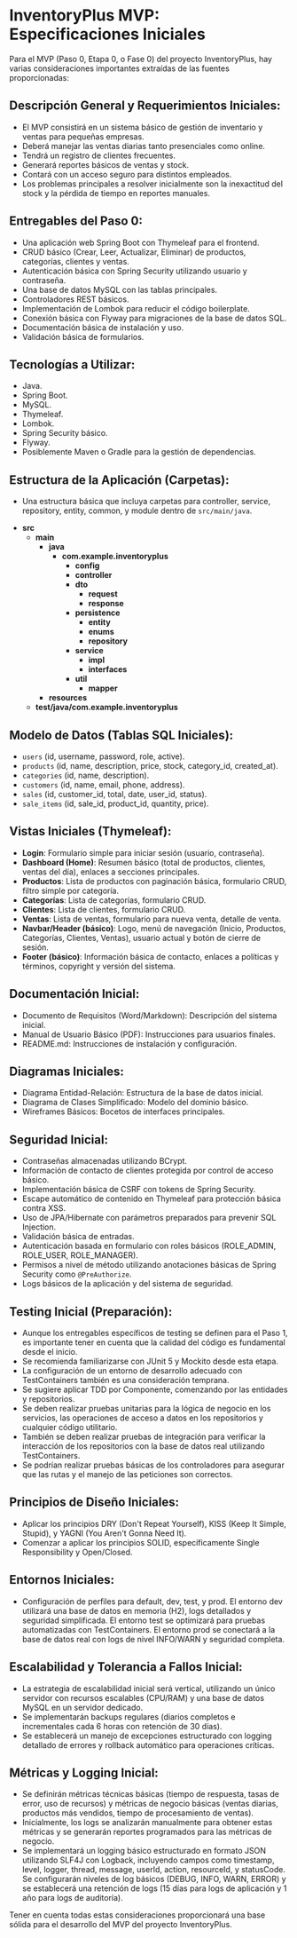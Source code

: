 # InventoryPlus MVP: Especificaciones Iniciales

Para el MVP (Paso 0, Etapa 0, o Fase 0) del proyecto InventoryPlus, hay varias consideraciones importantes extraídas de las fuentes proporcionadas:

## Descripción General y Requerimientos Iniciales:

* El MVP consistirá en un sistema básico de gestión de inventario y ventas para pequeñas empresas.
* Deberá manejar las ventas diarias tanto presenciales como online.
* Tendrá un registro de clientes frecuentes.
* Generará reportes básicos de ventas y stock.
* Contará con un acceso seguro para distintos empleados.
* Los problemas principales a resolver inicialmente son la inexactitud del stock y la pérdida de tiempo en reportes manuales.

## Entregables del Paso 0:

* Una aplicación web Spring Boot con Thymeleaf para el frontend.
* CRUD básico (Crear, Leer, Actualizar, Eliminar) de productos, categorías, clientes y ventas.
* Autenticación básica con Spring Security utilizando usuario y contraseña.
* Una base de datos MySQL con las tablas principales.
* Controladores REST básicos.
* Implementación de Lombok para reducir el código boilerplate.
* Conexión básica con Flyway para migraciones de la base de datos SQL.
* Documentación básica de instalación y uso.
* Validación básica de formularios.

## Tecnologías a Utilizar:

* Java.
* Spring Boot.
* MySQL.
* Thymeleaf.
* Lombok.
* Spring Security básico.
* Flyway.
* Posiblemente Maven o Gradle para la gestión de dependencias.

## Estructura de la Aplicación (Carpetas):

* Una estructura básica que incluya carpetas para controller, service, repository, entity, common, y module dentro de `src/main/java`.
- **src**
    - **main**
        - **java**  
            - **com.example.inventoryplus**
                - **config**
                - **controller**
                - **dto**
                    - **request**
                    - **response**
                - **persistence**
                    - **entity**
                    - **enums**
                    - **repository**
                - **service**
                    - **impl**
                    - **interfaces**
                - **util**
                    - **mapper**
        - **resources**
    - **test/java/com.example.inventoryplus**

## Modelo de Datos (Tablas SQL Iniciales):

* `users` (id, username, password, role, active).
* `products` (id, name, description, price, stock, category_id, created_at).
* `categories` (id, name, description).
* `customers` (id, name, email, phone, address).
* `sales` (id, customer_id, total, date, user_id, status).
* `sale_items` (id, sale_id, product_id, quantity, price).

## Vistas Iniciales (Thymeleaf):

* **Login**: Formulario simple para iniciar sesión (usuario, contraseña).
* **Dashboard (Home)**: Resumen básico (total de productos, clientes, ventas del día), enlaces a secciones principales.
* **Productos**: Lista de productos con paginación básica, formulario CRUD, filtro simple por categoría.
* **Categorías**: Lista de categorías, formulario CRUD.
* **Clientes**: Lista de clientes, formulario CRUD.
* **Ventas**: Lista de ventas, formulario para nueva venta, detalle de venta.
* **Navbar/Header (básico)**: Logo, menú de navegación (Inicio, Productos, Categorías, Clientes, Ventas), usuario actual y botón de cierre de sesión.
* **Footer (básico)**: Información básica de contacto, enlaces a políticas y términos, copyright y versión del sistema.

## Documentación Inicial:

* Documento de Requisitos (Word/Markdown): Descripción del sistema inicial.
* Manual de Usuario Básico (PDF): Instrucciones para usuarios finales.
* README.md: Instrucciones de instalación y configuración.

## Diagramas Iniciales:

* Diagrama Entidad-Relación: Estructura de la base de datos inicial.
* Diagrama de Clases Simplificado: Modelo del dominio básico.
* Wireframes Básicos: Bocetos de interfaces principales.

## Seguridad Inicial:

* Contraseñas almacenadas utilizando BCrypt.
* Información de contacto de clientes protegida por control de acceso básico.
* Implementación básica de CSRF con tokens de Spring Security.
* Escape automático de contenido en Thymeleaf para protección básica contra XSS.
* Uso de JPA/Hibernate con parámetros preparados para prevenir SQL Injection.
* Validación básica de entradas.
* Autenticación basada en formulario con roles básicos (ROLE_ADMIN, ROLE_USER, ROLE_MANAGER).
* Permisos a nivel de método utilizando anotaciones básicas de Spring Security como `@PreAuthorize`.
* Logs básicos de la aplicación y del sistema de seguridad.

## Testing Inicial (Preparación):

* Aunque los entregables específicos de testing se definen para el Paso 1, es importante tener en cuenta que la calidad del código es fundamental desde el inicio.
* Se recomienda familiarizarse con JUnit 5 y Mockito desde esta etapa.
* La configuración de un entorno de desarrollo adecuado con TestContainers también es una consideración temprana.
* Se sugiere aplicar TDD por Componente, comenzando por las entidades y repositorios.
* Se deben realizar pruebas unitarias para la lógica de negocio en los servicios, las operaciones de acceso a datos en los repositorios y cualquier código utilitario.
* También se deben realizar pruebas de integración para verificar la interacción de los repositorios con la base de datos real utilizando TestContainers.
* Se podrían realizar pruebas básicas de los controladores para asegurar que las rutas y el manejo de las peticiones son correctos.

## Principios de Diseño Iniciales:

* Aplicar los principios DRY (Don't Repeat Yourself), KISS (Keep It Simple, Stupid), y YAGNI (You Aren't Gonna Need It).
* Comenzar a aplicar los principios SOLID, específicamente Single Responsibility y Open/Closed.

## Entornos Iniciales:

* Configuración de perfiles para default, dev, test, y prod. El entorno dev utilizará una base de datos en memoria (H2), logs detallados y seguridad simplificada. El entorno test se optimizará para pruebas automatizadas con TestContainers. El entorno prod se conectará a la base de datos real con logs de nivel INFO/WARN y seguridad completa.

## Escalabilidad y Tolerancia a Fallos Inicial:

* La estrategia de escalabilidad inicial será vertical, utilizando un único servidor con recursos escalables (CPU/RAM) y una base de datos MySQL en un servidor dedicado.
* Se implementarán backups regulares (diarios completos e incrementales cada 6 horas con retención de 30 días).
* Se establecerá un manejo de excepciones estructurado con logging detallado de errores y rollback automático para operaciones críticas.

## Métricas y Logging Inicial:

* Se definirán métricas técnicas básicas (tiempo de respuesta, tasas de error, uso de recursos) y métricas de negocio básicas (ventas diarias, productos más vendidos, tiempo de procesamiento de ventas).
* Inicialmente, los logs se analizarán manualmente para obtener estas métricas y se generarán reportes programados para las métricas de negocio.
* Se implementará un logging básico estructurado en formato JSON utilizando SLF4J con Logback, incluyendo campos como timestamp, level, logger, thread, message, userId, action, resourceId, y statusCode. Se configurarán niveles de log básicos (DEBUG, INFO, WARN, ERROR) y se establecerá una retención de logs (15 días para logs de aplicación y 1 año para logs de auditoría).

Tener en cuenta todas estas consideraciones proporcionará una base sólida para el desarrollo del MVP del proyecto InventoryPlus.